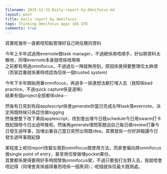 ```yaml
---
filename: 2015-12-31-Daily-report-by-Omnifocus.md
layout: post
title: Daily report by Omnifocus
tags: Thinking Omnifocus Apps iOS GTD 
comments: true
---
```


其實呢幾年一直都唔知點管理好自己啲任務同資料  

今年上半年試過用evernote做task manager，不過總係用唔順手，好似啲資料太散咁，同埋evernote本身就唔係咁用嘛  
之前都有用過omnifocus，不過過左一陣就無用到，原因係覺得要整理佢太麻煩（而家諗番就係果時唔認為佢係一個trusted system)  

今年下半年開始用番omnifocus，再過多一排連想法都打埋入去（我知係bad practice，不過quick capture係皇道嘛）  
結果有個project全部都係idea⋯  

然後有日見到有段applescript係會generate你當日完成左咩task落evernote，決定用既時候只係諗住做logging  
然後整整下改下果段applescript，改到會出埋今日既schedule今日用swarm打卡既紀錄呀今日出過咩推啦，然後再generate埋問答題迫自己每日做review打番今日發生過咩事，加埋出番自己當日突然出現既idea，其實就係一份好詳細講今日發生過咩事既紀錄  

某程度上呢份report改變左我對omnifocus既使用方法，而家會偏向將omnifocus做single point of entry，甚至用佢黎做埋pocket果份。  
其實都係覺得要用好多時間黎執omnifocus架，不過只要我打左野入去，我就唔會唔記得（同埋會真係搵得番而唔係一個黑洞），呢個就係佢最大既用處。